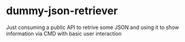 # dummy-json-retriever

Just consuming a public API to retrive some JSON and using it to show information via CMD with basic user interaction
